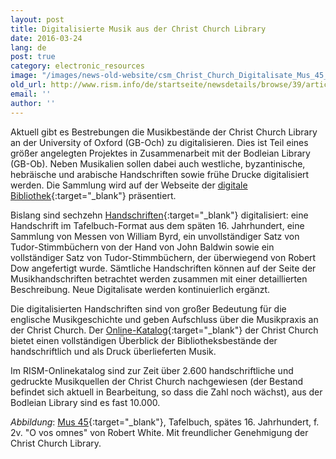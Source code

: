 ```yaml
---
layout: post
title: Digitalisierte Musik aus der Christ Church Library
date: 2016-03-24
lang: de
post: true
category: electronic_resources
image: "/images/news-old-website/csm_Christ_Church_Digitalisate_Mus_45_fol_2v_d8cbd864b6.jpg"
old_url: http://www.rism.info/de/startseite/newsdetails/browse/39/article/64/digitized-music-from-christ-church-library.html
email: ''
author: ''
---
```


Aktuell gibt es Bestrebungen die Musikbestände der Christ Church Library an der University of Oxford (GB-Och) zu digitalisieren. Dies ist Teil eines größer angelegten Projektes in Zusammenarbeit mit der Bodleian Library (GB-Ob). Neben Musikalien sollen dabei auch westliche, byzantinische, hebräische und arabische Handschriften sowie frühe Drucke digitalisiert werden. Die Sammlung wird auf der Webseite der [digitale Bibliothek](http://www.chch.ox.ac.uk/library-and-archives/digital-library){:target="_blank"} präsentiert.

Bislang sind sechzehn [Handschriften](http://www.chch.ox.ac.uk/library-and-archives/music-manuscripts){:target="_blank"} digitalisiert: eine Handschrift im Tafelbuch-Format aus dem späten 16. Jahrhundert, eine Sammlung von Messen von William Byrd, ein unvollständiger Satz von Tudor-Stimmbüchern von der Hand von John Baldwin sowie ein vollständiger Satz von Tudor-Stimmbüchern, der überwiegend von Robert Dow angefertigt wurde. Sämtliche Handschriften können auf der Seite der Musikhandschriften betrachtet werden zusammen mit einer detaillierten Beschreibung. Neue Digitalisate werden kontinuierlich ergänzt.

Die digitalisierten Handschriften sind von großer Bedeutung für die englische Musikgeschichte und geben Aufschluss über die Musikpraxis an der Christ Church. Der [Online-Katalog](http://library.chch.ox.ac.uk/music/page.php?page=Home%20page){:target="_blank"} der Christ Church bietet einen vollständigen Überblick der Bibliotheksbestände der handschriftlich und als Druck überlieferten Musik.


Im RISM-Onlinekatalog sind zur Zeit über 2.600 handschriftliche und gedruckte Musikquellen der Christ Church nachgewiesen (der Bestand befindet sich aktuell in Bearbeitung, so dass die Zahl noch wächst), aus der Bodleian Library sind es fast 10.000.

_Abbildung_: [Mus 45](http://viewer.bodleian.ox.ac.uk/christchurch/page.php?book=mus._45&page=8){:target="_blank"}, Tafelbuch, spätes 16. Jahrhundert, f. 2v. "O vos omnes" von Robert White. Mit freundlicher Genehmigung der Christ Church Library.